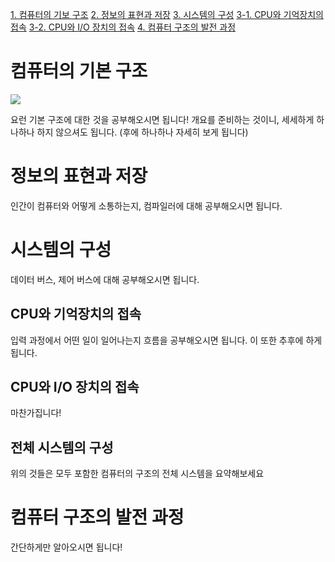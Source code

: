 [1. 컴퓨터의 기보 구조](#컴퓨터의-기본-구조)
[2. 정보의 표현과 저장](#정보의-표현과-저장)
[3. 시스템의 구성](#시스템의-구성)
[3-1. CPU와 기억장치의 접속](#cpu와-기억장치의-접속)
[3-2. CPU와 I/O 장치의 접속](#cpu와-io-장치의-접속)
[4. 컴퓨터 구조의 발전 과정](#컴퓨터-구조의-발전-과정)

# 컴퓨터의 기본 구조
<img src="https://github.com/hdaisywd/CS-Study/assets/102342953/592a735f-e0f0-4774-9c73-488178994722">

요런 기본 구조에 대한 것을 공부해오시면 됩니다! 개요를 준비하는 것이니, 세세하게 하나하나 하지 않으셔도 됩니다. (후에 하나하나 자세히 보게 됩니다)

# 정보의 표현과 저장 
인간이 컴퓨터와 어떻게 소통하는지, 컴파일러에 대해 공부해오시면 됩니다. 

# 시스템의 구성 
데이터 버스, 제어 버스에 대해 공부해오시면 됩니다. 

## CPU와 기억장치의 접속
입력 과정에서 어떤 일이 일어나는지 흐름을 공부해오시면 됩니다. 이 또한 추후에 하게 됩니다. 

## CPU와 I/O 장치의 접속
마찬가집니다!

## 전체 시스템의 구성
위의 것들은 모두 포함한 컴퓨터의 구조의 전체 시스템을 요약해보세요 

# 컴퓨터 구조의 발전 과정 
간단하게만 알아오시면 됩니다! 